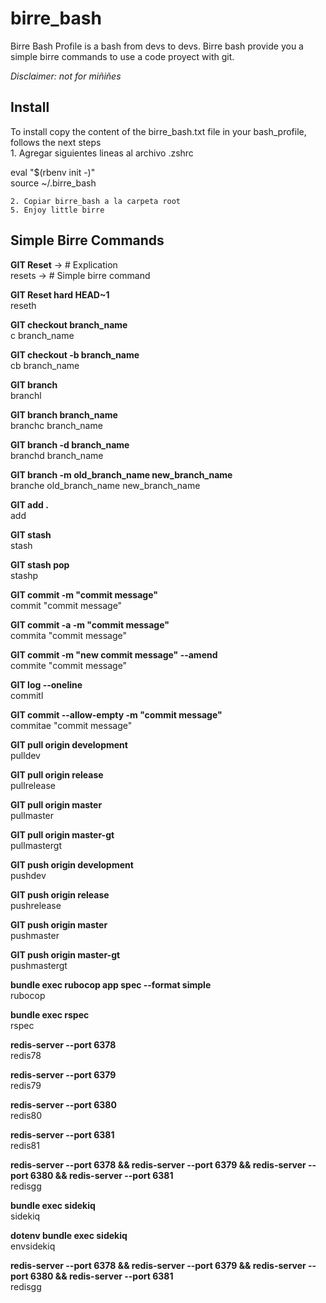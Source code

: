 # birre_bash
Birre Bash Profile is a bash from devs to devs. Birre bash provide you a simple birre commands to use a code proyect with git.

*Disclaimer: not for miñiñes* 

## Install
<p>
  To install copy the content of the birre_bash.txt file in your bash_profile, follows the next steps</br>
  	1. Agregar siguientes lineas al archivo .zshrc
  		<p>
			eval "$(rbenv init -)"</br>
			source ~/.birre_bash
		</p>

    2. Copiar birre_bash a la carpeta root
    5. Enjoy little birre
</p>

## Simple Birre Commands
<p>
<b>GIT Reset</b>  -> # Explication</br>
resets            -> # Simple birre command
</p>

<p>
<b>GIT Reset hard HEAD~1</b></br>
reseth
</p>

<p>
<b>GIT checkout branch_name</b></br>
c branch_name
</p>

<p>
<b>GIT checkout -b branch_name</b></br>
cb branch_name
</p>

<p>
<b>GIT branch</b></br>
branchl
</p>

<p>
<b>GIT branch branch_name</b></br>
branchc branch_name
</p>

<p>
<b>GIT branch -d branch_name</b></br>
branchd branch_name
</p>

<p>
<b>GIT branch -m old_branch_name new_branch_name</b></br>
branche old_branch_name new_branch_name
</p>

<p>
<b>GIT add .</b></br>
add
</p>

<p>
<b>GIT stash</b></br>
stash
</p>

<p>
<b>GIT stash pop</b></br>
stashp
</p>

<p>
<b>GIT commit -m "commit message"</b></br>
commit "commit message"
</p>

<p>
<b>GIT commit -a -m "commit message"</b></br>
commita "commit message"
</p>

<p>
<b>GIT commit -m "new commit message" --amend</b></br>
commite "commit message"
</p>

<p>
<b>GIT log --oneline</b></br>
commitl
</p>

<p>
<b>GIT commit --allow-empty -m "commit message"</b></br>
commitae "commit message"
</p>

<p>
<b>GIT pull origin development</b></br>
pulldev
</p>

<p>
<b>GIT pull origin release</b></br>
pullrelease
</p>

<p>
<b>GIT pull origin master</b></br>
pullmaster
</p>

<p>
<b>GIT pull origin master-gt</b></br>
pullmastergt
</p>

<p>
<b>GIT push origin development</b></br>
pushdev
</p>

<p>
<b>GIT push origin release</b></br>
pushrelease
</p>

<p>
<b>GIT push origin master</b></br>
pushmaster
</p>

<p>
<b>GIT push origin master-gt</b></br>
pushmastergt
</p>

<p>
<b>bundle exec rubocop app spec  --format simple</b></br>
rubocop
</p>

<p>
<b>bundle exec rspec</b></br>
rspec
</p>

<p>
<b>redis-server --port 6378</b></br>
redis78
</p>

<p>
<b>redis-server --port 6379</b></br>
redis79
</p>

<p>
<b>redis-server --port 6380</b></br>
redis80
</p>

<p>
<b>redis-server --port 6381</b></br>
redis81
</p>

<p>
<b>redis-server --port 6378 && redis-server --port 6379 && redis-server --port 6380 && redis-server --port 6381</b></br>
redisgg
</p>

<p>
<b>bundle exec sidekiq</b></br>
sidekiq
</p>

<p>
<b>dotenv bundle exec sidekiq</b></br>
envsidekiq
</p>

<p>
<b>redis-server --port 6378 && redis-server --port 6379 && redis-server --port 6380 && redis-server --port 6381</b></br>
redisgg
</p>
